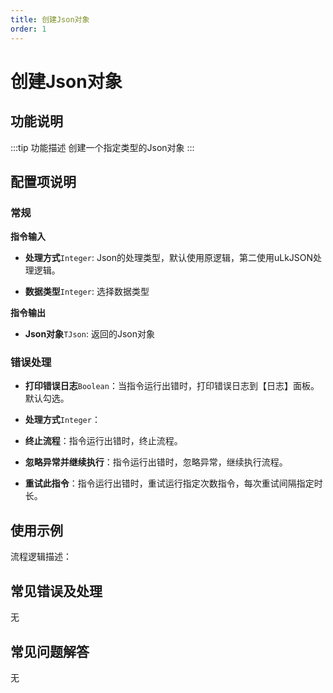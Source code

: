 ```yaml
---
title: 创建Json对象
order: 1
---
```


# 创建Json对象

## 功能说明

:::tip 功能描述
创建一个指定类型的Json对象
:::

## 配置项说明

### 常规

**指令输入**

- **处理方式**`Integer`: Json的处理类型，默认使用原逻辑，第二使用uLkJSON处理逻辑。

- **数据类型**`Integer`: 选择数据类型


**指令输出**

- **Json对象**`TJson`: 返回的Json对象

### 错误处理

- **打印错误日志**`Boolean`：当指令运行出错时，打印错误日志到【日志】面板。默认勾选。

- **处理方式**`Integer`：

 - **终止流程**：指令运行出错时，终止流程。

 - **忽略异常并继续执行**：指令运行出错时，忽略异常，继续执行流程。

 - **重试此指令**：指令运行出错时，重试运行指定次数指令，每次重试间隔指定时长。

## 使用示例

流程逻辑描述：

## 常见错误及处理

无

## 常见问题解答

无

